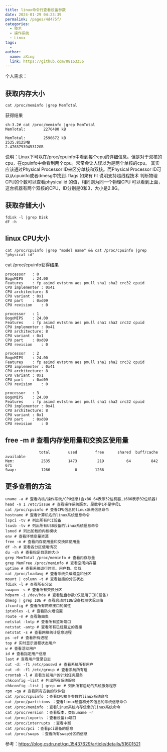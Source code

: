 ```yaml
---
title: linux命令行查看设备参数
date: 2024-01-29 04:23:39
permalink: /pages/4d475f/
categories:
  - 技术
  - 操作系统
  - Linux
tags:
  - 
author: 
  name: aXing
  link: https://github.com/08163356
---
```


个人需求：

## 获取内存大小

```
cat /proc/meminfo |grep MemTotal
```

获得结果

```
sh-3.2# cat /proc/meminfo |grep MemTotal
MemTotal:        2276480 kB
```

<!-- more -->


```
MemTotal:        2596672 kB
2535.8125MB
2.4763793945312GB
```

说明：Linux下可以在/proc/cpuinfo中看到每个cpu的详细信息。但是对于双核的cpu，在cpuinfo中会看到两个cpu。常常会让人误以为是两个单核的cpu。
其实应该通过Physical Processor ID来区分单核和双核。而Physical Processor ID可以从cpuinfo或者dmesg中找到. flags 如果有 ht 说明支持超线程技术 判断物理CPU的个数可以查看physical id 的值，相同则为同一个物理CPU
可以看到上面，这台机器有两个双核的CPU，ID分别是0和3，大小是2.8G。

## 获取存储大小

```
fdisk -l |grep Disk
df -h
```



## linux CPU大小

```
cat /proc/cpuinfo |grep "model name" && cat /proc/cpuinfo |grep "physical id"
```

cat /proc/cpuinfo获得结果

```
processor	: 0
BogoMIPS	: 24.00
Features	: fp asimd evtstrm aes pmull sha1 sha2 crc32 cpuid
CPU implementer	: 0x41
CPU architecture: 8
CPU variant	: 0x1
CPU part	: 0xd09
CPU revision	: 0

processor	: 1
BogoMIPS	: 24.00
Features	: fp asimd evtstrm aes pmull sha1 sha2 crc32 cpuid
CPU implementer	: 0x41
CPU architecture: 8
CPU variant	: 0x1
CPU part	: 0xd09
CPU revision	: 0

processor	: 2
BogoMIPS	: 24.00
Features	: fp asimd evtstrm aes pmull sha1 sha2 crc32 cpuid
CPU implementer	: 0x41
CPU architecture: 8
CPU variant	: 0x1
CPU part	: 0xd09
CPU revision	: 0

processor	: 3
BogoMIPS	: 24.00
Features	: fp asimd evtstrm aes pmull sha1 sha2 crc32 cpuid
CPU implementer	: 0x41
CPU architecture: 8
CPU variant	: 0x1
CPU part	: 0xd09
CPU revision	: 0

```



## free -m # 查看内存使用量和交换区使用量

```
               total        used        free      shared  buff/cache   available
Mem:            2535        1473         219          64         842         671
Swap:           1266           0        1266
```

## 更多查看的方法

```
uname -a # 查看内核/操作系统/CPU信息(含x86_64表示32位机器,i686表示32位机器)
head -n 1 /etc/issue # 查看操作系统版本，是数字1不是字母L
cat /proc/cpuinfo # 查看CPU信息的linux系统信息命令
hostname # 查看计算机名的linux系统信息命令
lspci -tv # 列出所有PCI设备
lsusb -tv # 列出所有USB设备的linux系统信息命令
lsmod # 列出加载的内核模块
env # 查看环境变量资源
free -m # 查看内存使用量和交换区使用量
df -h # 查看各分区使用情况
du -sh # 查看指定目录的大小
grep MemTotal /proc/meminfo # 查看内存总量
grep MemFree /proc/meminfo # 查看空闲内存量
uptime # 查看系统运行时间、用户数、负载
cat /proc/loadavg # 查看系统负载磁盘和分区
mount | column -t # 查看挂接的分区状态
fdisk -l # 查看所有分区
swapon -s # 查看所有交换分区
hdparm -i /dev/hda # 查看磁盘参数(仅适用于IDE设备)
dmesg | grep IDE # 查看启动时IDE设备检测状况网络
ifconfig # 查看所有网络接口的属性
iptables -L # 查看防火墙设置
route -n # 查看路由表
netstat -lntp # 查看所有监听端口
netstat -antp # 查看所有已经建立的连接
netstat -s # 查看网络统计信息进程
ps -ef # 查看所有进程
top # 实时显示进程状态用户
w # 查看活动用户
id # 查看指定用户信息
last # 查看用户登录日志
cut -d: -f1 /etc/passwd # 查看系统所有用户
cut -d: -f1 /etc/group # 查看系统所有组
crontab -l # 查看当前用户的计划任务服务
chkconfig –list # 列出所有系统服务
chkconfig –list | grep on # 列出所有启动的系统服务程序
rpm -qa # 查看所有安装的软件包
cat /proc/cpuinfo ：查看CPU相关参数的linux系统命令
cat /proc/partitions ：查看linux硬盘和分区信息的系统信息命令
cat /proc/meminfo ：查看linux系统内存信息的linux系统命令
cat /proc/version ：查看版本，类似uname -r
cat /proc/ioports ：查看设备io端口
cat /proc/interrupts ：查看中断
cat /proc/pci ：查看pci设备的信息
cat /proc/swaps ：查看所有swap分区的信息 
```

参考：https://blog.csdn.net/qq_15437629/article/details/51601521